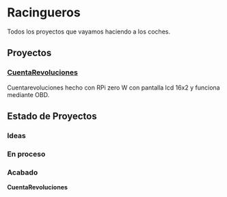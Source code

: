 # Racingueros
Todos los proyectos que vayamos haciendo a los coches.

## Proyectos
### [CuentaRevoluciones](https://github.com/TahedoranIX/Racingueros/tree/main/CuentaRevoluciones)
Cuentarevoluciones hecho con RPi zero W con pantalla lcd 16x2 y funciona mediante OBD.

## Estado de Proyectos
### Ideas

### En proceso

### Acabado
   **CuentaRevoluciones**
